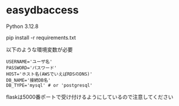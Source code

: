 # easydbaccess
Python 3.12.8

pip install -r requirements.txt

以下のような環境変数が必要
```
USERNAME='ユーザ名'
PASSWORD='パスワード'
HOST='ホスト名(AWSでいえばRDSのDNS)'
DB_NAME='接続DB名'
DB_TYPE='mysql' # or 'postgresql'
```

flaskは5000番ポートで受け付けるようにしているので注意してください
